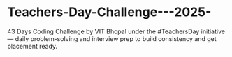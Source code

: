 # Teachers-Day-Challenge---2025-
43 Days Coding Challenge by VIT Bhopal under the #TeachersDay initiative — daily problem-solving and interview prep to build consistency and get placement ready.
